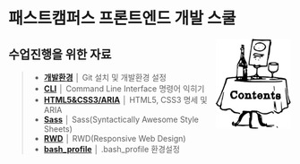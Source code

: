 # 패스트캠퍼스 프론트엔드 개발 스쿨 
<img src="ASSETS/table-of-contents.png" alt="" align="right" width="134" height="160">

## 수업진행을 위한 자료

> - __[개발환경](README/preferences.md)__ │ Git 설치 및 개발환경 설정
> - __[CLI](README/cli.md)__ │ Command Line Interface 명령어 익히기
> - __[HTML5&CSS3/ARIA](README/html.md)__ │ HTML5, CSS3 명세 및 ARIA
> - __[Sass](README/sass.md)__ │ Sass(Syntactically Awesome Style Sheets) 
> - __[RWD](README/rwd.md)__ │ RWD(Responsive Web Design)
> - __[bash_profile](README/bash.md)__ │ .bash_profile 환경설정

